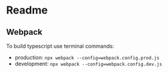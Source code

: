 ﻿# Readme

## Webpack

To build typescript use terminal commands:

* production: `npx webpack --config=webpack.config.prod.js`
* development: `npx webpack --config=webpack.config.dev.js`